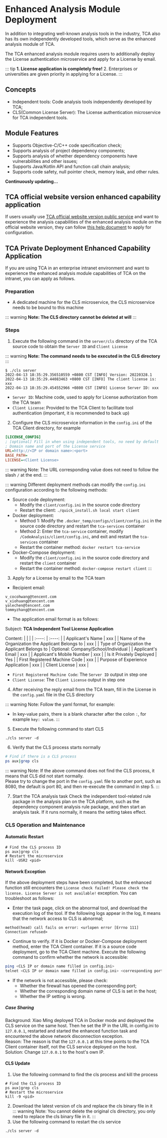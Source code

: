 # Enhanced Analysis Module Deployment

In addition to integrating well-known analysis tools in the industry, TCA also has its own independently developed tools, which serve as the enhanced analysis module of TCA.

The TCA enhanced analysis module requires users to additionally deploy the License authentication microservice and apply for a License by email.

::: tip
**1. License application is completely free!**
2. Enterprises or universities are given priority in applying for a License.
:::

## Concepts
- Independent tools: Code analysis tools independently developed by TCA;
- CLS(Common License Server): The License authentication microservice for TCA independent tools.

## Module Features
- Supports Objective-C/C++ code specification check;
- Supports analysis of project dependency components;
- Supports analysis of whether dependency components have vulnerabilities and other issues;
- Supports Java/Kotlin API and function call chain analysis;
- Supports code safety, null pointer check, memory leak, and other rules.

**Continuously updating...**

## TCA official website version enhanced capability application
If users usually use [TCA official website version public service](https://tca.tencent.com/) and want to experience the analysis capabilities of the enhanced analysis module on the official website version, they can follow [this help document](https://tca.tencent.com/document/zh/guide/%E5%AE%A2%E6%88%B7%E7%AB%AF%E6%8E%A5%E5%85%A5/License%E9%85%8D%E7%BD%AE.html) to apply for configuration.

## TCA Private Deployment Enhanced Capability Application
If you are using TCA in an enterprise intranet environment and want to experience the enhanced analysis module capabilities of TCA on the intranet, you can apply as follows.

### Preparation
- A dedicated machine for the CLS microservice, the CLS microservice needs to be bound to this machine

::: warning
**Note: The CLS directory cannot be deleted at will**
:::

### Steps
1. Execute the following command in the `server/cls` directory of the TCA source code to obtain the `Server ID` and `Client License`

::: warning
**Note: The command needs to be executed in the CLS directory**
:::

```shell
$ ./cls server
2022-04-13 18:35:29.356510559 +0800 CST [INFO] Version: 20220328.1
2022-04-13 18:35:29.44083463 +0800 CST [INFO] The client license is:
xxx
2022-04-13 18:35:29.454552966 +0800 CST [INFO] License Server ID: xxx
```
- `Server ID`: Machine code, used to apply for License authorization from the TCA team
- `Client License`: Provided to the TCA Client to facilitate tool authentication (important, it is recommended to back up)

2. Configure the CLS microservice information in the `config.ini` of the TCA Client directory, for example

```ini
[LICENSE_CONFIG]
; [optional] Fill in when using independent tools, no need by default
; Domain name and port of the License service
URL=http://<IP or domain name>:<port>
BASE_PATH=
LICENSE=<Client License>
```

::: warning
Note: The URL corresponding value does not need to follow the slash `/` at the end.
:::

::: warning
Different deployment methods can modify the `config.ini` configuration according to the following methods:

- Source code deployment:
  - Modify the `client/config.ini` in the source code directory
  - Restart the client: `./quick_install.sh local start client`
- Docker deployment:
  - Method 1: Modify the `.docker_temp/configs/client/config.ini` in the source code directory and restart the `tca-services` container
  - Method 2: Enter the `tca-service` container, modify `/CodeAnalysis/client/config.ini`, and exit and restart the `tca-services` container
  - Restart the container method: `docker restart tca-service`
- Docker-Compose deployment:
  - Modify the `client/config.ini` in the source code directory and restart the `client` container
  - Restart the container method: `docker-compose restart client`
:::

3. Apply for a License by email to the TCA team

- Recipient email:
```
v_cocohwang@tencent.com
v_xiohuang@tencent.com
yalechen@tencent.com
tommyzhang@tencent.com
```

- The application email format is as follows:

Subject: **TCA Independent Tool License Application**

Content:
| | | 
|  :----:  | :----:  |
| Applicant's Name  | xxx |
| Name of the Organization the Applicant Belongs to | xxx |
| Type of Organization the Applicant Belongs to | Optional: Company/School/Individual |
| Applicant's Email | xxx |
| Applicant's Mobile Number | xxx |
| Is it Privately Deployed | Yes |
| First Registered Machine Code | xxx |
| Purpose of Experience Application | xxx |
| Client License | xxx |

- `First Registered Machine Code`: The `Server ID` output in step one
- `Client License`: The `Client License` output in step one

4. After receiving the reply email from the TCA team, fill in the License in the `config.yaml` file in the CLS directory  

::: warning
Note: Follow the yaml format, for example:
- In key-value pairs, there is a blank character after the colon `:`, for example `key: value`.
:::

5. Execute the following command to start CLS

```shell
./cls server -d
```

6. Verify that the CLS process starts normally

```bash
# Find if there is a CLS process
ps aux|grep cls
```

::: warning
Note: If the above command does not find the CLS process, it means that CLS did not start normally.  
Please try to change the port in the `config.yaml` file to another port, such as 8080, the default is port 80, and then re-execute the command in step 5.
:::

7. Start the TCA analysis task
Check the independent tool-related rule package in the analysis plan on the TCA platform, such as the dependency component analysis rule package, and then start an analysis task. If it runs normally, it means the setting takes effect.

### CLS Operation and Maintenance
#### Automatic Restart
```shell
# Find the CLS process ID
ps aux|grep cls
# Restart the microservice
kill -USR2 <pid>
```

#### Network Exception
If the above deployment steps have been completed, but the enhanced function still encounters the `License check failed! Please check the license. License Server is not available!` exception. You can troubleshoot as follows:

- Enter the task page, click on the abnormal tool, and download the execution log of the tool. If the following logs appear in the log, it means that the network access to CLS is abnormal;
```log
method(head) call fails on error: <urlopen error [Errno 111] Connection refused>
```
- Continue to verify. If it is Docker or Docker-Compose deployment method, enter the TCA Client container. If it is a source code deployment, go to the TCA Client machine. Execute the following command to confirm whether the network is accessible:
```bash
ping <CLS IP or domain name filled in config.ini>
telnet <CLS IP or domain name filled in config.ini> <corresponding port>
```
- If the network is not accessible, please check:
  * Whether the firewall has opened the corresponding port;
  * Whether the corresponding domain name of CLS is set in the host;
  * Whether the IP setting is wrong.

##### Case Sharing
Background:
Xiao Ming deployed TCA in Docker mode and deployed the CLS service on the same host. Then he set the IP in the URL in config.ini to `127.0.0.1`, restarted and started the enhanced function task and encountered the above network disconnection exception.  
Reason:
The reason is that the `127.0.0.1` at this time points to the TCA Client container itself, not the CLS service deployed on the host.  
Solution:
Change `127.0.0.1` to the host's own IP.

#### CLS Update

1. Use the following command to find the cls process and kill the process
```shell
# Find the CLS process ID
ps aux|grep cls
# Restart the microservice
kill -9 <pid>
```
2. Download the latest version of cls and replace the cls binary file in it  
::: warning
Note: You cannot delete the original cls directory, you only need to replace the cls binary file in it.
:::
3. Use the following command to restart the cls service
```shell
./cls server -d
```
